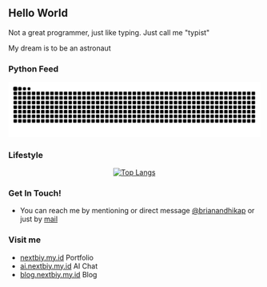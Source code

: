 ## Hello World
Not a great programmer, just like typing.
Just call me "typist"

My dream is to be an astronaut

### Python Feed
![Snake animation](https://raw.githubusercontent.com/brianandhikap/brianandhika/output/github-contribution-grid-snake-dark.svg)

### Lifestyle
<p align="center">
  <a target="_blank" href="https://github.com/brianandhikap">
  <img src="https://github-readme-stats.vercel.app/api/top-langs/?username=brianandhikap&layout=compact" alt="Top Langs" />
  </a>
</p>

### Get In Touch!
- You can reach me by mentioning or direct message [@brianandhikap](https://instagram.com/brianandhikap) or just by [mail](mailto:r.brianandhikap@gmail.com)

### Visit me
- [nextbiy.my.id](https://nextbiy.my.id) Portfolio
- [ai.nextbiy.my.id](https://ai.nextbiy.my.id) AI Chat
- [blog.nextbiy.my.id](https://blog.nextbiy.my.id) Blog

